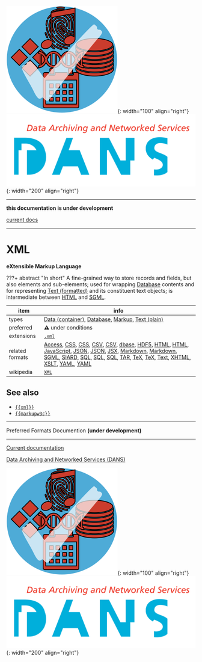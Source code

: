 ![img](../images/formats.png){: width="100" align="right"}
![img](../images/DANS.png){: width="200" align="right"}

---

**this documentation is under development**

[current docs]({{preferredFormats}})

---



# XML

**eXtensible Markup Language**

???+ abstract "In short"
    A fine-grained way to store records and fields, but also elements and sub-elements; used for wrapping [Database](../dataTypes/database.md) contents and for representing [Text (formatted)](../dataTypes/textFormatted.md) and its constituent text objects;  is intermediate between [HTML](../fileFormats/html.md) and [SGML](../fileFormats/sgml.md). 

item | info
--- | ---
types | [Data (container)](../dataTypes/dataContainer.md), [Database](../dataTypes/database.md), [Markup](../dataTypes/markup.md), [Text (plain)](../dataTypes/textPlain.md)
preferred | ⚠️ under conditions
extensions | [`.xml`](../extensions/xml.md)
related formats | [Access](../fileFormats/access.md), [CSS](../fileFormats/css.md), [CSS](../fileFormats/css.md), [CSV](../fileFormats/csv.md), [CSV](../fileFormats/csv.md), [dbase](../fileFormats/dbase.md), [HDF5](../fileFormats/hdf5.md), [HTML](../fileFormats/html.md), [HTML](../fileFormats/html.md), [JavaScript](../fileFormats/javascript.md), [JSON](../fileFormats/json.md), [JSON](../fileFormats/json.md), [JSX](../fileFormats/jsx.md), [Markdown](../fileFormats/markdown.md), [Markdown](../fileFormats/markdown.md), [SGML](../fileFormats/sgml.md), [SIARD](../fileFormats/siard.md), [SQL](../fileFormats/sql.md), [SQL](../fileFormats/sql.md), [SQL](../fileFormats/sql.md), [TAR](../fileFormats/tar.md), [TeX](../fileFormats/tex.md), [TeX](../fileFormats/tex.md), [Text](../fileFormats/text.md), [XHTML](../fileFormats/xhtml.md), [XSLT](../fileFormats/xslt.md), [YAML](../fileFormats/yaml.md), [YAML](../fileFormats/yaml.md)
wikipedia | [`XML`]({{wikipedia}}/XML)



## See also
*   [`{{xml}}`]({{xml}})
*   [`{{markupw3c}}`]({{markupw3c}})




---

Preferred Formats Documention **(under development)**

---

[Current documentation]({{preferredFormats}})

[Data Archiving and Networked Services (DANS)]({{dans}})

![img](../images/formats.png){: width="100" align="right"}
![img](../images/DANS.png){: width="200" align="right"}
